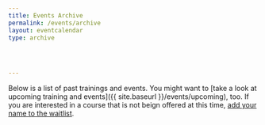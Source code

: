 ```yaml
---
title: Events Archive
permalink: /events/archive
layout: eventcalendar
type: archive
 



---
```


Below is a list of past trainings and events. You might want to [take a look at upcoming training and events]({{ site.baseurl }}/events/upcoming), too. If you are interested in a course that is not beign offered at this time, [add your name to the waitlist](https://forms.office.com/g/tVtE8wEgAt).

<br>
